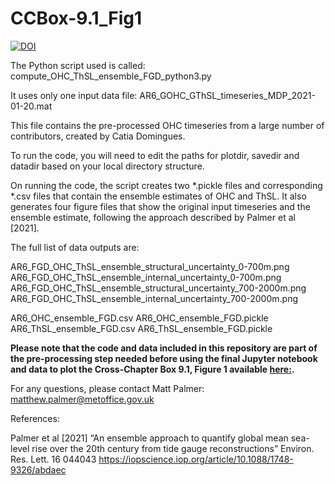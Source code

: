 # CCBox-9.1_Fig1

[![DOI](https://zenodo.org/badge/599016775.svg)](https://zenodo.org/badge/latestdoi/599016775)

The Python script used is called:
compute_OHC_ThSL_ensemble_FGD_python3.py 

It uses only one input data file:
AR6_GOHC_GThSL_timeseries_MDP_2021-01-20.mat

This file contains the pre-processed OHC timeseries from a large number of contributors, created by Catia Domingues.

To run the code, you will need to edit the paths for plotdir, savedir and datadir based on your local directory structure. 

On running the code, the script creates two *.pickle files and corresponding *.csv files that contain the ensemble estimates of OHC and ThSL. It also generates four figure files that show the original input timeseries and the ensemble estimate, following the approach described by Palmer et al [2021]. 

The full list of data outputs are:

AR6_FGD_OHC_ThSL_ensemble_structural_uncertainty_0-700m.png
AR6_FGD_OHC_ThSL_ensemble_internal_uncertainty_0-700m.png
AR6_FGD_OHC_ThSL_ensemble_structural_uncertainty_700-2000m.png
AR6_FGD_OHC_ThSL_ensemble_internal_uncertainty_700-2000m.png

AR6_OHC_ensemble_FGD.csv
AR6_OHC_ensemble_FGD.pickle
AR6_ThSL_ensemble_FGD.csv
AR6_ThSL_ensemble_FGD.pickle 

**Please note that the code and data included in this repository are part of the pre-processing step needed before using the final Jupyter notebook and data to plot the Cross-Chapter Box 9.1, Figure 1 available [**here:**](https://github.com/BrodiePearson/IPCC_AR6_Chapter9_Figures/tree/main/Plotting_code_and_data/Cross_Chapter_Box9_1/Plot_Figure).** 

For any questions, please contact Matt Palmer: matthew.palmer@metoffice.gov.uk 

References: 

Palmer et al [2021] “An ensemble approach to quantify global mean sea-level rise over the 20th century from tide gauge reconstructions” Environ. Res. Lett. 16 044043
https://iopscience.iop.org/article/10.1088/1748-9326/abdaec 
